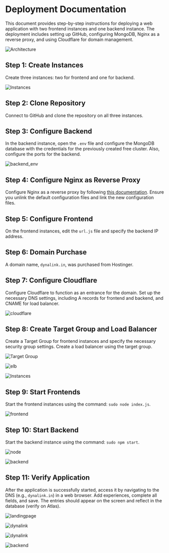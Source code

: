 # Deployment Documentation

This document provides step-by-step instructions for deploying a web application with two frontend instances and one backend instance. The deployment includes setting up GitHub, configuring MongoDB, Nginx as a reverse proxy, and using Cloudflare for domain management.

![Architecture](Architecture.png)

## Step 1: Create Instances

Create three instances: two for frontend and one for backend.

![Instances](1_instances.png)

## Step 2: Clone Repository

Connect to GitHub and clone the repository on all three instances.

## Step 3: Configure Backend

In the backend instance, open the `.env` file and configure the MongoDB database with the credentials for the previously created free cluster. Also, configure the ports for the backend.

![backend_env](ram_backend_env_file.png)

## Step 4: Configure Nginx as Reverse Proxy

Configure Nginx as a reverse proxy by following [this documentation](https://techieadarsh.hashnode.dev/how-to-set-up-a-reverse-proxy-for-nginx-step-by-step). Ensure you unlink the default configuration files and link the new configuration files.

## Step 5: Configure Frontend

On the frontend instances, edit the `url.js` file and specify the backend IP address.

## Step 6: Domain Purchase

A domain name, `dynalink.in`, was purchased from Hostinger.

## Step 7: Configure Cloudflare

Configure Cloudflare to function as an entrance for the domain. Set up the necessary DNS settings, including A records for frontend and backend, and CNAME for load balancer.

![cloudflare](cloudflare.png)

## Step 8: Create Target Group and Load Balancer

Create a Target Group for frontend instances and specify the necessary security group settings. Create a load balancer using the target group.

![Target Group](TargetGroups.png)

![elb](elb.png)


![Instances]()

## Step 9: Start Frontends

Start the frontend instances using the command: `sudo node index.js`.

![frontend](frontend_started.png)

## Step 10: Start Backend

Start the backend instance using the command: `sudo npm start`.

![node](node.png)

![backend](ram_backend_op.png)

## Step 11: Verify Application

After the application is successfully started, access it by navigating to the DNS (e.g., `dynalink.in`) in a web browser. Add experiences, complete all fields, and save. The entries should appear on the screen and reflect in the database (verify on Atlas).

![landingpage](landingpage.png)

![dynalink](dynalink.png)

![dynalink](dynalink_add_experience.png)

![backend](mongo_DB_entry.png)


